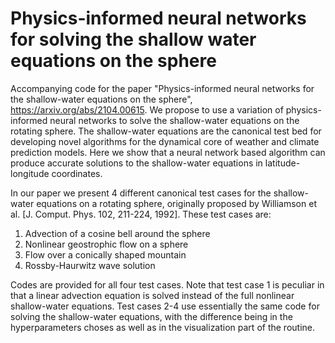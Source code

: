 # Physics-informed neural networks for solving the shallow water equations on the sphere

Accompanying code for the paper "Physics-informed neural networks for the shallow-water equations on the sphere", https://arxiv.org/abs/2104.00615. We propose to use a variation of physics-informed neural networks to solve the shallow-water equations on the rotating sphere. The shallow-water equations are the canonical test bed for developing novel algorithms for the dynamical core of weather and climate prediction models. Here we show that a neural network based algorithm can produce accurate solutions to the shallow-water equations in latitude-longitude coordinates.

In our paper we present 4 different canonical test cases for the shallow-water equations on a rotating sphere, originally proposed by Williamson et al. [J. Comput. Phys. 102, 211-224, 1992]. These test cases are:

1) Advection of a cosine bell around the sphere
2) Nonlinear geostrophic flow on a sphere
3) Flow over a conically shaped mountain
4) Rossby-Haurwitz wave solution

Codes are provided for all four test cases. Note that test case 1 is peculiar in that a linear advection equation is solved instead of the full nonlinear shallow-water equations. Test cases 2-4 use essentially the same code for solving the shallow-water equations, with the difference being in the hyperparameters choses as well as in the visualization part of the routine.
